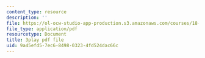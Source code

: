 ```yaml
---
content_type: resource
description: ''
file: https://ol-ocw-studio-app-production.s3.amazonaws.com/courses/18-06sc-linear-algebra-fall-2011/9a45efd57ec6849803234fd524dac66c_7UJ4CFRGd-U.pdf
file_type: application/pdf
resourcetype: Document
title: 3play pdf file
uid: 9a45efd5-7ec6-8498-0323-4fd524dac66c
---
```

